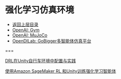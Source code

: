 # 强化学习仿真环境

* [返回上层目录](../reinforcement-learning.md)
* [OpenAI: Gym](openai-gym/openai-gym.md)
* [OpenAI: MuJoCo](openAI-mujoco/openAI-mujoco.md)
* [OpenDILab: GoBigger多智能体仿真平台](OpenDILab-GoBigger/OpenDILab-GoBigger.md)





===

[DRL在Unity自行车环境中配置与实践](https://mp.weixin.qq.com/s?__biz=MzU0MTgxNDkxOA%3D%3D&idx=1&mid=2247484010&scene=21&sn=28be2b9a4818365ca0d380942608cb8a#wechat_redirect)

[使用Amazon SageMaker RL 和Unity训练强化学习智能体]()